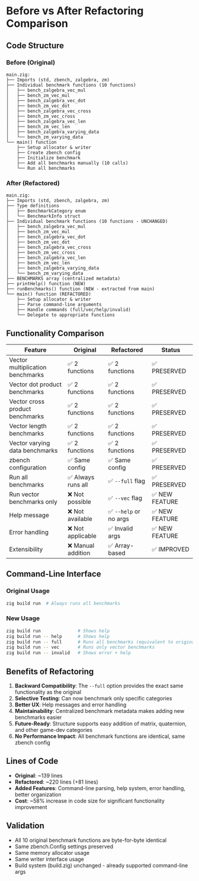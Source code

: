 # Before vs After Refactoring Comparison

## Code Structure

### Before (Original)
```
main.zig:
├── Imports (std, zbench, zalgebra, zm)
├── Individual benchmark functions (10 functions)
│   ├── bench_zalgebra_vec_mul
│   ├── bench_zm_vec_mul
│   ├── bench_zalgebra_vec_dot
│   ├── bench_zm_vec_dot
│   ├── bench_zalgebra_vec_cross
│   ├── bench_zm_vec_cross
│   ├── bench_zalgebra_vec_len
│   ├── bench_zm_vec_len
│   ├── bench_zalgebra_varying_data
│   └── bench_zm_varying_data
└── main() function
    ├── Setup allocator & writer
    ├── Create zbench config
    ├── Initialize benchmark
    ├── Add all benchmarks manually (10 calls)
    └── Run all benchmarks
```

### After (Refactored)
```
main.zig:
├── Imports (std, zbench, zalgebra, zm)
├── Type definitions
│   ├── BenchmarkCategory enum
│   └── BenchmarkInfo struct
├── Individual benchmark functions (10 functions - UNCHANGED)
│   ├── bench_zalgebra_vec_mul
│   ├── bench_zm_vec_mul
│   ├── bench_zalgebra_vec_dot
│   ├── bench_zm_vec_dot
│   ├── bench_zalgebra_vec_cross
│   ├── bench_zm_vec_cross
│   ├── bench_zalgebra_vec_len
│   ├── bench_zm_vec_len
│   ├── bench_zalgebra_varying_data
│   └── bench_zm_varying_data
├── BENCHMARKS array (centralized metadata)
├── printHelp() function (NEW)
├── runBenchmarks() function (NEW - extracted from main)
└── main() function (REFACTORED)
    ├── Setup allocator & writer
    ├── Parse command-line arguments
    ├── Handle commands (full/vec/help/invalid)
    └── Delegate to appropriate functions
```

## Functionality Comparison

| Feature | Original | Refactored | Status |
|---------|----------|------------|--------|
| Vector multiplication benchmarks | ✅ 2 functions | ✅ 2 functions | ✅ PRESERVED |
| Vector dot product benchmarks | ✅ 2 functions | ✅ 2 functions | ✅ PRESERVED |
| Vector cross product benchmarks | ✅ 2 functions | ✅ 2 functions | ✅ PRESERVED |
| Vector length benchmarks | ✅ 2 functions | ✅ 2 functions | ✅ PRESERVED |
| Vector varying data benchmarks | ✅ 2 functions | ✅ 2 functions | ✅ PRESERVED |
| zbench configuration | ✅ Same config | ✅ Same config | ✅ PRESERVED |
| Run all benchmarks | ✅ Always runs all | ✅ `--full` flag | ✅ PRESERVED |
| Run vector benchmarks only | ❌ Not possible | ✅ `--vec` flag | ✅ NEW FEATURE |
| Help message | ❌ Not available | ✅ `--help` or no args | ✅ NEW FEATURE |
| Error handling | ❌ Not applicable | ✅ Invalid args | ✅ NEW FEATURE |
| Extensibility | ❌ Manual addition | ✅ Array-based | ✅ IMPROVED |

## Command-Line Interface

### Original Usage
```bash
zig build run  # Always runs all benchmarks
```

### New Usage
```bash
zig build run              # Shows help
zig build run -- help      # Shows help  
zig build run -- full      # Runs all benchmarks (equivalent to original)
zig build run -- vec       # Runs only vector benchmarks
zig build run -- invalid   # Shows error + help
```

## Benefits of Refactoring

1. **Backward Compatibility**: The `--full` option provides the exact same functionality as the original
2. **Selective Testing**: Can now benchmark only specific categories 
3. **Better UX**: Help messages and error handling
4. **Maintainability**: Centralized benchmark metadata makes adding new benchmarks easier
5. **Future-Ready**: Structure supports easy addition of matrix, quaternion, and other game-dev categories
6. **No Performance Impact**: All benchmark functions are identical, same zbench config

## Lines of Code
- **Original**: ~139 lines
- **Refactored**: ~220 lines (+81 lines)
- **Added Features**: Command-line parsing, help system, error handling, better organization
- **Cost**: ~58% increase in code size for significant functionality improvement

## Validation
- All 10 original benchmark functions are byte-for-byte identical
- Same zbench.Config settings preserved  
- Same memory allocator usage
- Same writer interface usage
- Build system (build.zig) unchanged - already supported command-line args